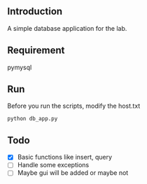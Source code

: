 ## Introduction
A simple database application for the lab.

## Requirement
pymysql

## Run
Before you run the scripts, modify the host.txt
```shell script
python db_app.py
```

## Todo
-[x] Basic functions like insert, query
-[ ] Handle some exceptions
-[ ] Maybe gui will be added or maybe not